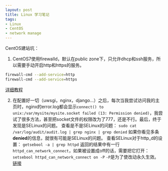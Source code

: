 ```yaml
---
layout: post
title: Linux 学习笔记
tags:
- Linux
- CentOS
- network manage
---
```


CentOS建站坑：

1. CentOS7使用firewalld，默认在public zone下，只允许dhcp和ssh服务，所以需要手动开启http和https的服务。
```bash
firewall-cmd --add-service=http
firewall-cmd --add-service=https
```
[详细教程](https://www.digitalocean.com/community/tutorials/how-to-set-up-a-firewall-using-firewalld-on-centos-7)

2. 在配置好一切（uwsgi，nginx，django...）之后，每次当我尝试访问我的主页时，nginx的error.log都会显示`connect() to unix:/var/mysite/mysite.socket failed (13: Permission denied)`，我尝试了很多方法，甚至把socket文件的权限改为了777，还是不行。最后，终于发现是SELinux的问题。
   查看是不是SELinux的问题：
   ```sudo cat /var/log/audit/audit.log | grep nginx | grep denied```
   如果你看见多条**denied**的信息，就很有可能是SELinux的问题。
   查看SELinux对于http_d的设置：
   ```getsebool -a | grep httpd```
   返回的结果中有一行`httpd_can_network_connect`，如果被设置成off的话，需要把它打开：
   ```setsebool httpd_can_network_connect on -P```
   `-P`是为了使改动永久生效。
   [链接](http://stackoverflow.com/questions/23948527/13-permission-denied-while-connecting-to-upstreamnginx)